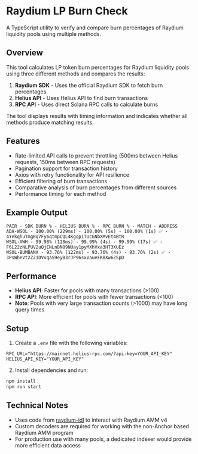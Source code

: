 # Raydium LP Burn Check

A TypeScript utility to verify and compare burn percentages of Raydium liquidity pools using multiple methods.

## Overview

This tool calculates LP token burn percentages for Raydium liquidity pools using three different methods and compares the results:

1. **Raydium SDK** - Uses the official Raydium SDK to fetch burn percentages
2. **Helius API** - Uses Helius API to find burn transactions
3. **RPC API** - Uses direct Solana RPC calls to calculate burns

The tool displays results with timing information and indicates whether all methods produce matching results.

## Features

- Rate-limited API calls to prevent throttling (500ms between Helius requests, 150ms between RPC requests)
- Pagination support for transaction history
- Axios with retry functionality for API resilience
- Efficient filtering of burn transactions
- Comparative analysis of burn percentages from different sources
- Performance timing for each method

## Example Output

```
PAIR - SDK BURN % - HELIUS BURN % - RPC BURN % - MATCH - ADDRESS
ADA-WSOL - 100.00% (229ms) - 100.00% (5s) - 100.00% (1s) ✅ - 4YekqhuTmgBq7Fy6qtmpCQL4Kgqp1TUcGNbXMvEt4BtR
WSOL-XWH - 99.98% (128ms) - 99.99% (4s) - 99.99% (17s) ✅ - F6L22zNLPUV2uQjENLnBN89NUay1pyMXhVxa3HT3XUEz
WSOL-BUMBANA - 93.76% (122ms) - 93.76% (4s) - 93.76% (2s) ✅ - 3PsWheVt2Z23DVvqaS9eyB3rJP96sxVaueFKBXw6ZSpD
```

## Performance

- **Helius API**: Faster for pools with many transactions (>100)
- **RPC API**: More efficient for pools with fewer transactions (<100)
- **Note**: Pools with very large transaction counts (>1000) may have long query times

## Setup

1. Create a `.env` file with the following variables:
```
RPC_URL="https://mainnet.helius-rpc.com/?api-key=YOUR_API_KEY"
HELIUS_API_KEY="YOUR_API_KEY"
```

2. Install dependencies and run:
```bash
npm install
npm run start
```

## Technical Notes

- Uses code from [raydium-idl](https://github.com/raydium-io/raydium-idl/tree/master/raydium_amm) to interact with Raydium AMM v4
- Custom decoders are required for working with the non-Anchor based Raydium AMM program
- For production use with many pools, a dedicated indexer would provide more efficient data access